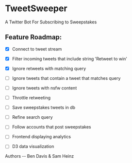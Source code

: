 # TweetSweeper

A Twitter Bot For Subscribing to Sweepstakes

## Feature Roadmap:

- [x] Connect to tweet stream
- [x] Filter incoming tweets that include string 'Retweet to win'
- [x] Ignore retweets with matching query
- [ ] Ignore tweets that contain a tweet that matches query
- [ ] Ignore tweets with nsfw content
- [ ] Throttle retweeting
- [ ] Save sweepstakes tweets in db
- [ ] Refine search query
- [ ] Follow accounts that post sweepstakes
- [ ] Frontend displaying analytics
- [ ] D3 data visualization


Authors -- Ben Davis & Sam Heinz
